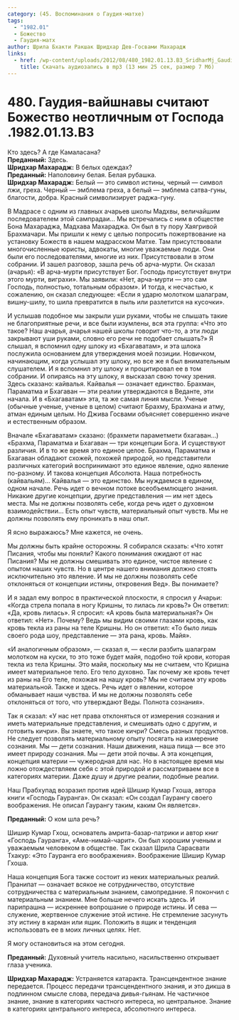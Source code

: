 ```yaml
---
category: (45. Воспоминания о Гаудия-матхе)
tags:
  - "1982.01"
  - Божество
  - Гаудия-матх
author: Шрила Бхакти Ракшак Шридхар Дев-Госвами Махарадж
links:
  - href: /wp-content/uploads/2012/08/480_1982.01.13.B3_SridharMj_Gaudiya-vaishnavy_schitayu_Bojestvo_neotlichnym_ot_Gospoda.mp3
    title: Скачать аудиозапись в mp3 (13 мин 25 сек, размер 7 Мб)
---
```


# 480. Гаудия-вайшнавы считают Божество неотличным от Господа .1982.01.13.B3

Кто здесь? А где Камаласана?\
**Преданный:** Здесь.\
**Шридхар Махарадж:** В белых одеждах?\
**Преданный:** Наполовину белая. Белая рубашка.\
**Шридхар Махарадж:** Белый — это символ истины, черный — символ лжи, греха. Черный — эмблема греха, а белый — эмблема сатва-гуны, благости, добра. Красный символизирует раджа-гуну.

В Мадрасе с одним из главных ачарьев школы Мадхвы, величайшим последователем этой сампрадаи… Мы встречались с ним в обществе Бона Махараджа, Мадхава Махараджа. Он был в ту пору Хаягривой Брахмачари. Мы пришли к нему с целью попросить пожертвование на установку Божеств в нашем мадрасском Матхе. Там присутствовали многочисленные юристы, адвокаты, многие уважаемые люди. Они были его последователями, многие из них. Присутствовали в этом собрании. И зашел разговор, зашла речь об арча-мурти. Он сказал (ачарья): «В арча-мурти присутствует Бог. Господь присутствует внутри этого мурти, виграхи». Мы заявили: «Нет, арча-мурти — это сам Господь, полностью, тотальным образом». И тогда, к несчастью, к сожалению, он сказал следующее: «Если я ударю молотком шалаграм, вишну-шилу, то шила превратится в пыль или разлетится на кусочки».

И услышав подобное мы закрыли уши руками, чтобы не слышать такие не благоприятные речи, и все были изумлены, вся эта группа: «Что это такое? Наш ачарья, ачарья нашей школы говорит что-то, а эти люди закрывают уши руками, словно его речи не подобает слышать?» Я слышал, я вспомнил одну шлоку из «Бхагаватам», и эта шлока послужила основанием для утверждения моей позиции. Новичком, начинающим, когда услышал эту шлоку, но все же я был внимательным слушателем. И я вспомнил эту шлоку и процитировал ее в том собрании. И опираясь на эту шлоку, я высказал свою точку зрения. Здесь сказано: кайвалья. Кайвалья — означает единство. Брахман, Параматма и Бхагаван — эти реалии утверждаются в Веданте, эти начала. И в «Бхагаватам» эта, та же самая линия мысли. Ученые (обычные ученые, ученые в целом) считают Брахму, Брахмана и атму, атман единым целым. Но Джива Госвами объясняет совершенно иначе и естественным образом.

Вначале «Бхагаватам» сказано: (брахмети параметмети бхагаван…) «Брахма, Параматма и Бхагаван — три концепции Бога. И существуют различия. И в то же время это единое целое. Брахма, Параматма и Бхагаван обладают схожей, похожей природой, но представители различных категорий воспринимают это единое явление, одно явление по-разному. И такова концепция Абсолюта. Наша потребность (кайвальям)… Кайвалья — это единство. Мы нуждаемся в едином, одном начале. Речь идет о вечном потоке всеобъемлющего знания. Никакие другие концепции, другие представления — им нет здесь места. Мы не должны позволять себе, когда речь идет о духовном взаимодействии… Есть опыт чувств, материальный опыт чувств. Мы не должны позволять ему проникать в наш опыт.

Я ясно выражаюсь? Мне кажется, не очень.

Мы должны быть крайне осторожны. Я собирался сказать: «Что хотят Писания, чтобы мы поняли? Какого понимания ожидают от нас Писания? Мы не должны смешивать это единое, чистое явление с опытом наших чувств. Но в центре нашего внимания должно стоять исключительно это явление. И мы не должны позволять себе отклоняться от концепции истины, откровения Вед». Вы понимаете?

И я задал ему вопрос в практической плоскости, я спросил у Ачарьи: «Когда стрела попала в ногу Кришны, то лилась ли кровь?» Он ответил: «Да, кровь лилась». Я спросил: «А кровь была материальная?» Он ответил: «Нет». Почему? Ведь мы видим своими глазами кровь, как кровь текла из раны на теле Кришны. Но он ответил: «То было лишь своего рода шоу, представление — эта рана, кровь. Майя».

«И аналогичным образом», — сказал я, — «если разбить шалаграм молотком на куски, то это тоже будет майя, подобно той крови, которая текла из тела Кришны. Это майя, поскольку мы не считаем, что Кришна имеет материальное тело. Его тело духовно. Так почему же кровь течет из раны на Его теле, похожая на нашу кровь? Мы не считаем эту кровь материальной. Также и здесь. Речь идет о явлении, которое обманывает наши чувства. И мы не должны позволять себе отклоняться от того, что утверждают Веды. Полнота сознания».

Так я сказал: «У нас нет права отклоняться от измерения сознания и иметь материальные представления, и смешивать одно с другим, и готовить кичри». Вы знаете, что такое кичри? Смесь разных продуктов. Не следует позволять материальному опыту посягать на измерение сознания. Мы — дети сознания. Наши движения, наша пища — все это имеет природу сознания. Мы — дети этой почвы. А эта концепция, концепция материи — чужеродная для нас. Но в настоящее время мы ложно отождествляем себя с этой природой и рассматриваем все в категориях материи. Даже душу и другие реалии, подобные реалии.

Наш Прабхупад возразил против идей Шишир Кумар Гхоша, автора книги «Господь Гауранга». Он сказал: «Он создал Гаурангу своего воображения. Не описал Гаурангу таким, каким Он является».

**Преданный:** О ком шла речь?

Шишир Кумар Гхош, основатель амрита-базар-патрики и автор книг «Господь Гауранга», «Аме-нимай-чарит». Он был хорошим ученым и уважаемым человеком в обществе. Так сказал Шрила Сарасвати Тхакур: «Это Гауранга его воображения». Воображение Шишир Кумар Гхоша.

Наша концепция Бога также состоит из неких материальных реалий. Пранипат — означает всякое не сотрудничество, отсутствие сотрудничества с материальным знанием, самопредание. Я покончил с материальным знанием. Мне больше нечего искать здесь. И парипрашна — искреннее вопрошание о природе истины. И сева — служение, жертвенное служение этой истине. Не стремление засунуть эту истину в карман или ящик. Положить в ящик и тенденция использовать ее в моих личных целях. Нет.

Я могу остановиться на этом сегодня.

**Преданный:** Духовный учитель насильно, насильственно открывает глаза ученика.

**Шридхар Махарадж:** Устраняется катаракта. Трансцендентное знание передается. Процесс передачи трансцендентного знания, и это дикша в подлинном смысле слова, передача дивья-гьянам. Не частичное знание, знание в категориях частного интереса, но центральное. Знание в категориях центрального интереса, абсолютного интереса.


